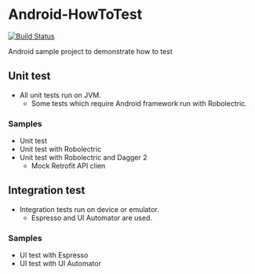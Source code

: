 # Android-HowToTest

[![Build Status](https://circleci.com/gh/kobakei/Android-HowToTest.svg?style=shield)](https://circleci.com/gh/kobakei/Android-HowToTest/tree/master)

Android sample project to demonstrate how to test

## Unit test

- All unit tests run on JVM. 
  - Some tests which require Android framework run with Robolectric.

### Samples

- Unit test
- Unit test with Robolectric
- Unit test with Robolectric and Dagger 2
  - Mock Retrofit API clien

## Integration test

- Integration tests run on device or emulator.
  - Espresso and UI Automator are used.

### Samples

- UI test with Espresso
- UI test with UI Automator

